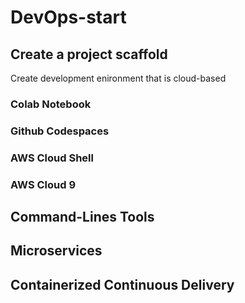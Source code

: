 # DevOps-start


## Create a project scaffold 

Create development enironment that is cloud-based

### Colab Notebook
### Github Codespaces
### AWS Cloud Shell
### AWS Cloud 9

## Command-Lines Tools 

## Microservices 

## Containerized Continuous Delivery


